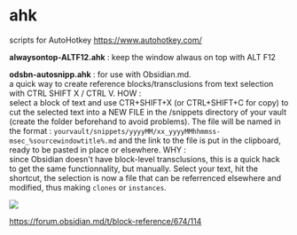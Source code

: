 # ahk

scripts for AutoHotkey https://www.autohotkey.com/

**alwaysontop-ALTF12.ahk** : keep the window alwaus on top with ALT F12

**odsbn-autosnipp.ahk** : for use with Obsidian.md.<br>
a quick way to create reference blocks/transclusions from text selection with CTRL SHIFT X / CTRL V.
HOW :<br>
select a block of text and use CTR+SHIFT+X (or CTRL+SHIFT+C for copy) to cut the selected text into a NEW FILE in the /snippets directory of your vault (create the folder beforehand to avoid problems). The file will be named in the format : `yourvault/snippets/yyyyMM/xx_yyyyMMhhmmss-msec_%sourcewindowtitle%.md` and the link to the file is put in the clipboard, ready to be pasted in place or elsewhere.
WHY :<br>
since Obsidian doesn't have block-level transclusions, this is a quick hack to get the same functionnality, but manually. Select your text, hit the shortcut, the selection is now a file that can be referrenced elsewhere and modified, thus making `clones` or `instances`.
  
  ![](https://forum.obsidian.md/uploads/default/original/2X/c/cb2bca62fee317a2f69c56c617e8cece69a6b1ae.gif)
  
  https://forum.obsidian.md/t/block-reference/674/114
